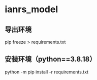 # ianrs_model

## 导出环境
pip freeze > requirements.txt
## 安装环境（python==3.8.18）
python -m pip install -r requirements.txt